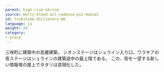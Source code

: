 ```yaml
---
parent: high-rise-shrine
source: melty-blood-act-cadenza-ps2-manual
id: tsukihime-dictionary-mb
language: ja
weight: 24
category:
- place
---
```


三咲町に建築中の高層建築。
シオンステージはシュライン入り口、ワラキアの夜ステージはシュラインの建築途中の最上階である。
この、街を一望する新しい情報塔の屋上でタタリは具現化した。

